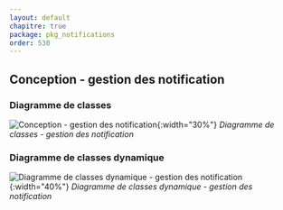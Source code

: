 ```yaml
---
layout: default
chapitre: true
package: pkg_notifications
order: 530
---
```


## Conception - gestion des notification

### Diagramme de classes 

![Conception - gestion des notification ](/prototype/diagrammes/pkg_notifications/classes_pkg_notifications.svg){:width="30%"}
*Diagramme de classes - gestion des notification*

### Diagramme de classes dynamique

![Diagramme de classes dynamique - gestion des notification ](/prototype/diagrammes/pkg_notifications/dynamic_classes_pkg_notifications.svg){:width="40%"}
*Diagramme de classes dynamique - gestion des notification*